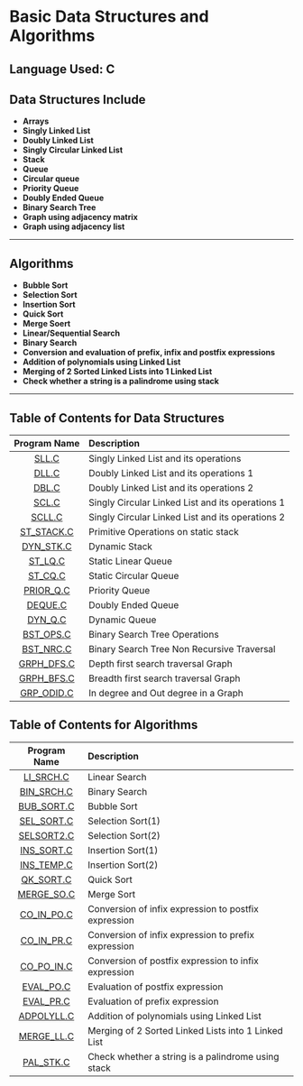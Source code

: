 # Basic Data Structures and Algorithms

## Language Used: C

## Data Structures Include

* **Arrays**
* **Singly Linked List**
* **Doubly Linked List**
* **Singly Circular Linked List**
* **Stack**
* **Queue**
* **Circular queue**
* **Priority Queue**
* **Doubly Ended Queue**
* **Binary Search Tree** 
* **Graph using adjacency matrix**
* **Graph using adjacency list**

<hr>

## Algorithms

* **Bubble Sort**
* **Selection Sort**
* **Insertion Sort**
* **Quick Sort**
* **Merge Soert**
* **Linear/Sequential Search**
* **Binary Search**
* **Conversion and evaluation of prefix, infix and postfix expressions**
* **Addition of polynomials using Linked List** 
* **Merging of 2 Sorted Linked Lists into 1 Linked List**
* **Check whether a string is a palindrome using stack**

<hr>

## Table of Contents for Data Structures

| Program Name                     | Description                          |
| :-----------------------------:  | :--------------------------------    |
|[SLL.C](Programs/SLL.C)            |Singly Linked List and its operations|
|[DLL.C](Programs/DLL.C)            |Doubly Linked List and its operations 1|
|[DBL.C](Programs/DBL.C)            |Doubly Linked List and its operations 2|
|[SCL.C](Programs/SCL.C)            |Singly Circular Linked List and its operations 1|
|[SCLL.C](Programs/SCLL.C)          |Singly Circular Linked List and its operations 2|
|[ST_STACK.C](Programs/ST_STACK.C)  |Primitive Operations on static stack|
|[DYN_STK.C](Programs/DYN_STK.C)    |Dynamic Stack|
|[ST_LQ.C](Programs/ST_LQ.C)        |Static Linear Queue|
|[ST_CQ.C](Programs/ST_CQ.C)        |Static Circular Queue|
|[PRIOR_Q.C](Programs/PRIOR_Q.C)    |Priority Queue|
|[DEQUE.C](Programs/DEQUE.C)        |Doubly Ended Queue|
|[DYN_Q.C](Programs/DYN_Q.C)        |Dynamic Queue|
|[BST_OPS.C](Programs/BST_OPS.C)    |Binary Search Tree Operations|
|[BST_NRC.C](Programs/BST_NRT.C)    |Binary Search Tree Non Recursive Traversal|
|[GRPH_DFS.C](Programs/GRPH_DFS.C)  |Depth first search traversal Graph|
|[GRPH_BFS.C](Programs/GRPH_BFS.C)  |Breadth first search traversal Graph|
|[GRP_ODID.C](Programs/GRP_ODID.C)  |In degree and Out degree in a Graph|



## Table of Contents for Algorithms

| Program Name                     | Description                          |
| :-----------------------------:  | :--------------------------------    |
|[LI_SRCH.C](Programs/LI_SRCH.C)      |Linear Search|
|[BIN_SRCH.C](Programs/BIN_SRCH.C)    |Binary Search|
|[BUB_SORT.C](Programs/BUB_SORT.C)    |Bubble Sort|
|[SEL_SORT.C](Programs/SEL_SORT.C)    |Selection Sort(1)|
|[SELSORT2.C](Programs/SELSORT2.C)    |Selection Sort(2)|
|[INS_SORT.C](Programs/INS_SORT.C)    |Insertion Sort(1)|
|[INS_TEMP.C](Programs/INS_TEMP.C)    |Insertion Sort(2)|
|[QK_SORT.C](Programs/QK_SORT.C)      |Quick Sort|
|[MERGE_SO.C](Programs/MERGE_SO.C)    |Merge Sort|
|[CO_IN_PO.C](Programs/CO_IN_PO.C)    |Conversion of infix expression to postfix expression|
|[CO_IN_PR.C](Programs/CO_IN_PR.C)    |Conversion of infix expression to prefix expression|
|[CO_PO_IN.C](Programs/CO_PO_IN.C)    |Conversion of postfix expression to infix expression|
|[EVAL_PO.C](Programs/EVAL_PO.C)      |Evaluation of postfix expression|
|[EVAL_PR.C](Programs/EVAL_PR.C)      |Evaluation of prefix expression|
|[ADPOLYLL.C](Programs/ADPOLYLL.C)    |Addition of polynomials using Linked List|
|[MERGE_LL.C](Programs/MERGE_LL.C)    |Merging of 2 Sorted Linked Lists into 1 Linked List|
|[PAL_STK.C](Programs/PAL_STK.C)      |Check whether a string is a palindrome using stack|
